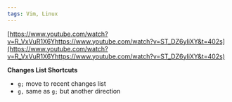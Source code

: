 ```yaml
---
tags: Vim, Linux
---
```

[https://www.youtube.com/watch?v=R_VxVuR1X6Yhttps://www.youtube.com/watch?v=ST_DZ6yIiXY&t=402s](https://www.youtube.com/watch?v=R_VxVuR1X6Yhttps://www.youtube.com/watch?v=ST_DZ6yIiXY&t=402s)

**Changes List Shortcuts**

- `g;` move to recent changes list
- `g,` same as `g;` but another direction